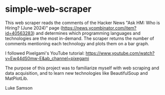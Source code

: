 # simple-web-scraper

This web scraper reads the comments of the Hacker News "Ask HM: Who is Hiring? (June 2024)" page (https://news.ycombinator.com/item?id=40563283) and determines which programming languages and technologies are the most in-demand. The scraper returns the number of comments mentioning each technology and plots them on a bar graph.

I followed Pixelgami's YouTube tutorial: https://www.youtube.com/watch?v=Ew44dS0mw-E&ab_channel=pixegami

The purpose of this project was to familiarize myself with web scraping and data acquisition, and to learn new technologies like BeautifulSoup and MatPlotLib.

Luke Samson
